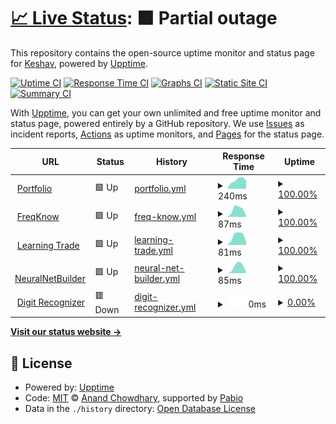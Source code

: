 # [📈 Live Status](https://keshav-writes-code.github.io/upptime): <!--live status--> **🟧 Partial outage**

This repository contains the open-source uptime monitor and status page for [Keshav](https://keshav.is-a.dev/), powered by [Upptime](https://github.com/upptime/upptime).

[![Uptime CI](https://github.com/keshav-writes-code/upptime/workflows/Uptime%20CI/badge.svg)](https://github.com/keshav-writes-code/upptime/actions?query=workflow%3A%22Uptime+CI%22)
[![Response Time CI](https://github.com/keshav-writes-code/upptime/workflows/Response%20Time%20CI/badge.svg)](https://github.com/keshav-writes-code/upptime/actions?query=workflow%3A%22Response+Time+CI%22)
[![Graphs CI](https://github.com/keshav-writes-code/upptime/workflows/Graphs%20CI/badge.svg)](https://github.com/keshav-writes-code/upptime/actions?query=workflow%3A%22Graphs+CI%22)
[![Static Site CI](https://github.com/keshav-writes-code/upptime/workflows/Static%20Site%20CI/badge.svg)](https://github.com/keshav-writes-code/upptime/actions?query=workflow%3A%22Static+Site+CI%22)
[![Summary CI](https://github.com/keshav-writes-code/upptime/workflows/Summary%20CI/badge.svg)](https://github.com/keshav-writes-code/upptime/actions?query=workflow%3A%22Summary+CI%22)

With [Upptime](https://upptime.js.org), you can get your own unlimited and free uptime monitor and status page, powered entirely by a GitHub repository. We use [Issues](https://github.com/keshav-writes-code/upptime/issues) as incident reports, [Actions](https://github.com/keshav-writes-code/upptime/actions) as uptime monitors, and [Pages](https://keshav-writes-code.github.io/upptime) for the status page.

<!--start: status pages-->
<!-- This summary is generated by Upptime (https://github.com/upptime/upptime) -->
<!-- Do not edit this manually, your changes will be overwritten -->
<!-- prettier-ignore -->
| URL | Status | History | Response Time | Uptime |
| --- | ------ | ------- | ------------- | ------ |
| <img alt="" src="https://icons.duckduckgo.com/ip3/keshav.is-a.dev.ico" height="13"> [Portfolio](https://keshav.is-a.dev/) | 🟩 Up | [portfolio.yml](https://github.com/Keshav-writes-code/upptime/commits/HEAD/history/portfolio.yml) | <details><summary><img alt="Response time graph" src="./graphs/portfolio/response-time-week.png" height="20"> 240ms</summary><br><a href="https://keshav-writes-code.github.io/upptime/history/portfolio"><img alt="Response time 240" src="https://img.shields.io/endpoint?url=https%3A%2F%2Fraw.githubusercontent.com%2FKeshav-writes-code%2Fupptime%2FHEAD%2Fapi%2Fportfolio%2Fresponse-time.json"></a><br><a href="https://keshav-writes-code.github.io/upptime/history/portfolio"><img alt="24-hour response time 240" src="https://img.shields.io/endpoint?url=https%3A%2F%2Fraw.githubusercontent.com%2FKeshav-writes-code%2Fupptime%2FHEAD%2Fapi%2Fportfolio%2Fresponse-time-day.json"></a><br><a href="https://keshav-writes-code.github.io/upptime/history/portfolio"><img alt="7-day response time 240" src="https://img.shields.io/endpoint?url=https%3A%2F%2Fraw.githubusercontent.com%2FKeshav-writes-code%2Fupptime%2FHEAD%2Fapi%2Fportfolio%2Fresponse-time-week.json"></a><br><a href="https://keshav-writes-code.github.io/upptime/history/portfolio"><img alt="30-day response time 240" src="https://img.shields.io/endpoint?url=https%3A%2F%2Fraw.githubusercontent.com%2FKeshav-writes-code%2Fupptime%2FHEAD%2Fapi%2Fportfolio%2Fresponse-time-month.json"></a><br><a href="https://keshav-writes-code.github.io/upptime/history/portfolio"><img alt="1-year response time 240" src="https://img.shields.io/endpoint?url=https%3A%2F%2Fraw.githubusercontent.com%2FKeshav-writes-code%2Fupptime%2FHEAD%2Fapi%2Fportfolio%2Fresponse-time-year.json"></a></details> | <details><summary><a href="https://keshav-writes-code.github.io/upptime/history/portfolio">100.00%</a></summary><a href="https://keshav-writes-code.github.io/upptime/history/portfolio"><img alt="All-time uptime 100.00%" src="https://img.shields.io/endpoint?url=https%3A%2F%2Fraw.githubusercontent.com%2FKeshav-writes-code%2Fupptime%2FHEAD%2Fapi%2Fportfolio%2Fuptime.json"></a><br><a href="https://keshav-writes-code.github.io/upptime/history/portfolio"><img alt="24-hour uptime 100.00%" src="https://img.shields.io/endpoint?url=https%3A%2F%2Fraw.githubusercontent.com%2FKeshav-writes-code%2Fupptime%2FHEAD%2Fapi%2Fportfolio%2Fuptime-day.json"></a><br><a href="https://keshav-writes-code.github.io/upptime/history/portfolio"><img alt="7-day uptime 100.00%" src="https://img.shields.io/endpoint?url=https%3A%2F%2Fraw.githubusercontent.com%2FKeshav-writes-code%2Fupptime%2FHEAD%2Fapi%2Fportfolio%2Fuptime-week.json"></a><br><a href="https://keshav-writes-code.github.io/upptime/history/portfolio"><img alt="30-day uptime 100.00%" src="https://img.shields.io/endpoint?url=https%3A%2F%2Fraw.githubusercontent.com%2FKeshav-writes-code%2Fupptime%2FHEAD%2Fapi%2Fportfolio%2Fuptime-month.json"></a><br><a href="https://keshav-writes-code.github.io/upptime/history/portfolio"><img alt="1-year uptime 100.00%" src="https://img.shields.io/endpoint?url=https%3A%2F%2Fraw.githubusercontent.com%2FKeshav-writes-code%2Fupptime%2FHEAD%2Fapi%2Fportfolio%2Fuptime-year.json"></a></details>
| <img alt="" src="https://icons.duckduckgo.com/ip3/keshav.is-a.dev.ico" height="13"> [FreqKnow](https://keshav.is-a.dev/FreqKnow/) | 🟩 Up | [freq-know.yml](https://github.com/Keshav-writes-code/upptime/commits/HEAD/history/freq-know.yml) | <details><summary><img alt="Response time graph" src="./graphs/freq-know/response-time-week.png" height="20"> 87ms</summary><br><a href="https://keshav-writes-code.github.io/upptime/history/freq-know"><img alt="Response time 87" src="https://img.shields.io/endpoint?url=https%3A%2F%2Fraw.githubusercontent.com%2FKeshav-writes-code%2Fupptime%2FHEAD%2Fapi%2Ffreq-know%2Fresponse-time.json"></a><br><a href="https://keshav-writes-code.github.io/upptime/history/freq-know"><img alt="24-hour response time 87" src="https://img.shields.io/endpoint?url=https%3A%2F%2Fraw.githubusercontent.com%2FKeshav-writes-code%2Fupptime%2FHEAD%2Fapi%2Ffreq-know%2Fresponse-time-day.json"></a><br><a href="https://keshav-writes-code.github.io/upptime/history/freq-know"><img alt="7-day response time 87" src="https://img.shields.io/endpoint?url=https%3A%2F%2Fraw.githubusercontent.com%2FKeshav-writes-code%2Fupptime%2FHEAD%2Fapi%2Ffreq-know%2Fresponse-time-week.json"></a><br><a href="https://keshav-writes-code.github.io/upptime/history/freq-know"><img alt="30-day response time 87" src="https://img.shields.io/endpoint?url=https%3A%2F%2Fraw.githubusercontent.com%2FKeshav-writes-code%2Fupptime%2FHEAD%2Fapi%2Ffreq-know%2Fresponse-time-month.json"></a><br><a href="https://keshav-writes-code.github.io/upptime/history/freq-know"><img alt="1-year response time 87" src="https://img.shields.io/endpoint?url=https%3A%2F%2Fraw.githubusercontent.com%2FKeshav-writes-code%2Fupptime%2FHEAD%2Fapi%2Ffreq-know%2Fresponse-time-year.json"></a></details> | <details><summary><a href="https://keshav-writes-code.github.io/upptime/history/freq-know">100.00%</a></summary><a href="https://keshav-writes-code.github.io/upptime/history/freq-know"><img alt="All-time uptime 100.00%" src="https://img.shields.io/endpoint?url=https%3A%2F%2Fraw.githubusercontent.com%2FKeshav-writes-code%2Fupptime%2FHEAD%2Fapi%2Ffreq-know%2Fuptime.json"></a><br><a href="https://keshav-writes-code.github.io/upptime/history/freq-know"><img alt="24-hour uptime 100.00%" src="https://img.shields.io/endpoint?url=https%3A%2F%2Fraw.githubusercontent.com%2FKeshav-writes-code%2Fupptime%2FHEAD%2Fapi%2Ffreq-know%2Fuptime-day.json"></a><br><a href="https://keshav-writes-code.github.io/upptime/history/freq-know"><img alt="7-day uptime 100.00%" src="https://img.shields.io/endpoint?url=https%3A%2F%2Fraw.githubusercontent.com%2FKeshav-writes-code%2Fupptime%2FHEAD%2Fapi%2Ffreq-know%2Fuptime-week.json"></a><br><a href="https://keshav-writes-code.github.io/upptime/history/freq-know"><img alt="30-day uptime 100.00%" src="https://img.shields.io/endpoint?url=https%3A%2F%2Fraw.githubusercontent.com%2FKeshav-writes-code%2Fupptime%2FHEAD%2Fapi%2Ffreq-know%2Fuptime-month.json"></a><br><a href="https://keshav-writes-code.github.io/upptime/history/freq-know"><img alt="1-year uptime 100.00%" src="https://img.shields.io/endpoint?url=https%3A%2F%2Fraw.githubusercontent.com%2FKeshav-writes-code%2Fupptime%2FHEAD%2Fapi%2Ffreq-know%2Fuptime-year.json"></a></details>
| <img alt="" src="https://icons.duckduckgo.com/ip3/keshav.is-a.dev.ico" height="13"> [Learning Trade](https://keshav.is-a.dev/learning_trade/) | 🟩 Up | [learning-trade.yml](https://github.com/Keshav-writes-code/upptime/commits/HEAD/history/learning-trade.yml) | <details><summary><img alt="Response time graph" src="./graphs/learning-trade/response-time-week.png" height="20"> 81ms</summary><br><a href="https://keshav-writes-code.github.io/upptime/history/learning-trade"><img alt="Response time 81" src="https://img.shields.io/endpoint?url=https%3A%2F%2Fraw.githubusercontent.com%2FKeshav-writes-code%2Fupptime%2FHEAD%2Fapi%2Flearning-trade%2Fresponse-time.json"></a><br><a href="https://keshav-writes-code.github.io/upptime/history/learning-trade"><img alt="24-hour response time 81" src="https://img.shields.io/endpoint?url=https%3A%2F%2Fraw.githubusercontent.com%2FKeshav-writes-code%2Fupptime%2FHEAD%2Fapi%2Flearning-trade%2Fresponse-time-day.json"></a><br><a href="https://keshav-writes-code.github.io/upptime/history/learning-trade"><img alt="7-day response time 81" src="https://img.shields.io/endpoint?url=https%3A%2F%2Fraw.githubusercontent.com%2FKeshav-writes-code%2Fupptime%2FHEAD%2Fapi%2Flearning-trade%2Fresponse-time-week.json"></a><br><a href="https://keshav-writes-code.github.io/upptime/history/learning-trade"><img alt="30-day response time 81" src="https://img.shields.io/endpoint?url=https%3A%2F%2Fraw.githubusercontent.com%2FKeshav-writes-code%2Fupptime%2FHEAD%2Fapi%2Flearning-trade%2Fresponse-time-month.json"></a><br><a href="https://keshav-writes-code.github.io/upptime/history/learning-trade"><img alt="1-year response time 81" src="https://img.shields.io/endpoint?url=https%3A%2F%2Fraw.githubusercontent.com%2FKeshav-writes-code%2Fupptime%2FHEAD%2Fapi%2Flearning-trade%2Fresponse-time-year.json"></a></details> | <details><summary><a href="https://keshav-writes-code.github.io/upptime/history/learning-trade">100.00%</a></summary><a href="https://keshav-writes-code.github.io/upptime/history/learning-trade"><img alt="All-time uptime 100.00%" src="https://img.shields.io/endpoint?url=https%3A%2F%2Fraw.githubusercontent.com%2FKeshav-writes-code%2Fupptime%2FHEAD%2Fapi%2Flearning-trade%2Fuptime.json"></a><br><a href="https://keshav-writes-code.github.io/upptime/history/learning-trade"><img alt="24-hour uptime 100.00%" src="https://img.shields.io/endpoint?url=https%3A%2F%2Fraw.githubusercontent.com%2FKeshav-writes-code%2Fupptime%2FHEAD%2Fapi%2Flearning-trade%2Fuptime-day.json"></a><br><a href="https://keshav-writes-code.github.io/upptime/history/learning-trade"><img alt="7-day uptime 100.00%" src="https://img.shields.io/endpoint?url=https%3A%2F%2Fraw.githubusercontent.com%2FKeshav-writes-code%2Fupptime%2FHEAD%2Fapi%2Flearning-trade%2Fuptime-week.json"></a><br><a href="https://keshav-writes-code.github.io/upptime/history/learning-trade"><img alt="30-day uptime 100.00%" src="https://img.shields.io/endpoint?url=https%3A%2F%2Fraw.githubusercontent.com%2FKeshav-writes-code%2Fupptime%2FHEAD%2Fapi%2Flearning-trade%2Fuptime-month.json"></a><br><a href="https://keshav-writes-code.github.io/upptime/history/learning-trade"><img alt="1-year uptime 100.00%" src="https://img.shields.io/endpoint?url=https%3A%2F%2Fraw.githubusercontent.com%2FKeshav-writes-code%2Fupptime%2FHEAD%2Fapi%2Flearning-trade%2Fuptime-year.json"></a></details>
| <img alt="" src="https://icons.duckduckgo.com/ip3/keshav.is-a.dev.ico" height="13"> [NeuralNetBuilder](https://keshav.is-a.dev/NeuralNetBuilder/) | 🟩 Up | [neural-net-builder.yml](https://github.com/Keshav-writes-code/upptime/commits/HEAD/history/neural-net-builder.yml) | <details><summary><img alt="Response time graph" src="./graphs/neural-net-builder/response-time-week.png" height="20"> 85ms</summary><br><a href="https://keshav-writes-code.github.io/upptime/history/neural-net-builder"><img alt="Response time 85" src="https://img.shields.io/endpoint?url=https%3A%2F%2Fraw.githubusercontent.com%2FKeshav-writes-code%2Fupptime%2FHEAD%2Fapi%2Fneural-net-builder%2Fresponse-time.json"></a><br><a href="https://keshav-writes-code.github.io/upptime/history/neural-net-builder"><img alt="24-hour response time 85" src="https://img.shields.io/endpoint?url=https%3A%2F%2Fraw.githubusercontent.com%2FKeshav-writes-code%2Fupptime%2FHEAD%2Fapi%2Fneural-net-builder%2Fresponse-time-day.json"></a><br><a href="https://keshav-writes-code.github.io/upptime/history/neural-net-builder"><img alt="7-day response time 85" src="https://img.shields.io/endpoint?url=https%3A%2F%2Fraw.githubusercontent.com%2FKeshav-writes-code%2Fupptime%2FHEAD%2Fapi%2Fneural-net-builder%2Fresponse-time-week.json"></a><br><a href="https://keshav-writes-code.github.io/upptime/history/neural-net-builder"><img alt="30-day response time 85" src="https://img.shields.io/endpoint?url=https%3A%2F%2Fraw.githubusercontent.com%2FKeshav-writes-code%2Fupptime%2FHEAD%2Fapi%2Fneural-net-builder%2Fresponse-time-month.json"></a><br><a href="https://keshav-writes-code.github.io/upptime/history/neural-net-builder"><img alt="1-year response time 85" src="https://img.shields.io/endpoint?url=https%3A%2F%2Fraw.githubusercontent.com%2FKeshav-writes-code%2Fupptime%2FHEAD%2Fapi%2Fneural-net-builder%2Fresponse-time-year.json"></a></details> | <details><summary><a href="https://keshav-writes-code.github.io/upptime/history/neural-net-builder">100.00%</a></summary><a href="https://keshav-writes-code.github.io/upptime/history/neural-net-builder"><img alt="All-time uptime 100.00%" src="https://img.shields.io/endpoint?url=https%3A%2F%2Fraw.githubusercontent.com%2FKeshav-writes-code%2Fupptime%2FHEAD%2Fapi%2Fneural-net-builder%2Fuptime.json"></a><br><a href="https://keshav-writes-code.github.io/upptime/history/neural-net-builder"><img alt="24-hour uptime 100.00%" src="https://img.shields.io/endpoint?url=https%3A%2F%2Fraw.githubusercontent.com%2FKeshav-writes-code%2Fupptime%2FHEAD%2Fapi%2Fneural-net-builder%2Fuptime-day.json"></a><br><a href="https://keshav-writes-code.github.io/upptime/history/neural-net-builder"><img alt="7-day uptime 100.00%" src="https://img.shields.io/endpoint?url=https%3A%2F%2Fraw.githubusercontent.com%2FKeshav-writes-code%2Fupptime%2FHEAD%2Fapi%2Fneural-net-builder%2Fuptime-week.json"></a><br><a href="https://keshav-writes-code.github.io/upptime/history/neural-net-builder"><img alt="30-day uptime 100.00%" src="https://img.shields.io/endpoint?url=https%3A%2F%2Fraw.githubusercontent.com%2FKeshav-writes-code%2Fupptime%2FHEAD%2Fapi%2Fneural-net-builder%2Fuptime-month.json"></a><br><a href="https://keshav-writes-code.github.io/upptime/history/neural-net-builder"><img alt="1-year uptime 100.00%" src="https://img.shields.io/endpoint?url=https%3A%2F%2Fraw.githubusercontent.com%2FKeshav-writes-code%2Fupptime%2FHEAD%2Fapi%2Fneural-net-builder%2Fuptime-year.json"></a></details>
| <img alt="" src="https://icons.duckduckgo.com/ip3/keshav.is-a.dev.ico" height="13"> [Digit Recognizer](https://keshav.is-a.dev/digit_recognizer/) | 🟥 Down | [digit-recognizer.yml](https://github.com/Keshav-writes-code/upptime/commits/HEAD/history/digit-recognizer.yml) | <details><summary><img alt="Response time graph" src="./graphs/digit-recognizer/response-time-week.png" height="20"> 0ms</summary><br><a href="https://keshav-writes-code.github.io/upptime/history/digit-recognizer"><img alt="Response time 0" src="https://img.shields.io/endpoint?url=https%3A%2F%2Fraw.githubusercontent.com%2FKeshav-writes-code%2Fupptime%2FHEAD%2Fapi%2Fdigit-recognizer%2Fresponse-time.json"></a><br><a href="https://keshav-writes-code.github.io/upptime/history/digit-recognizer"><img alt="24-hour response time 0" src="https://img.shields.io/endpoint?url=https%3A%2F%2Fraw.githubusercontent.com%2FKeshav-writes-code%2Fupptime%2FHEAD%2Fapi%2Fdigit-recognizer%2Fresponse-time-day.json"></a><br><a href="https://keshav-writes-code.github.io/upptime/history/digit-recognizer"><img alt="7-day response time 0" src="https://img.shields.io/endpoint?url=https%3A%2F%2Fraw.githubusercontent.com%2FKeshav-writes-code%2Fupptime%2FHEAD%2Fapi%2Fdigit-recognizer%2Fresponse-time-week.json"></a><br><a href="https://keshav-writes-code.github.io/upptime/history/digit-recognizer"><img alt="30-day response time 0" src="https://img.shields.io/endpoint?url=https%3A%2F%2Fraw.githubusercontent.com%2FKeshav-writes-code%2Fupptime%2FHEAD%2Fapi%2Fdigit-recognizer%2Fresponse-time-month.json"></a><br><a href="https://keshav-writes-code.github.io/upptime/history/digit-recognizer"><img alt="1-year response time 0" src="https://img.shields.io/endpoint?url=https%3A%2F%2Fraw.githubusercontent.com%2FKeshav-writes-code%2Fupptime%2FHEAD%2Fapi%2Fdigit-recognizer%2Fresponse-time-year.json"></a></details> | <details><summary><a href="https://keshav-writes-code.github.io/upptime/history/digit-recognizer">0.00%</a></summary><a href="https://keshav-writes-code.github.io/upptime/history/digit-recognizer"><img alt="All-time uptime 0.00%" src="https://img.shields.io/endpoint?url=https%3A%2F%2Fraw.githubusercontent.com%2FKeshav-writes-code%2Fupptime%2FHEAD%2Fapi%2Fdigit-recognizer%2Fuptime.json"></a><br><a href="https://keshav-writes-code.github.io/upptime/history/digit-recognizer"><img alt="24-hour uptime 0.00%" src="https://img.shields.io/endpoint?url=https%3A%2F%2Fraw.githubusercontent.com%2FKeshav-writes-code%2Fupptime%2FHEAD%2Fapi%2Fdigit-recognizer%2Fuptime-day.json"></a><br><a href="https://keshav-writes-code.github.io/upptime/history/digit-recognizer"><img alt="7-day uptime 0.00%" src="https://img.shields.io/endpoint?url=https%3A%2F%2Fraw.githubusercontent.com%2FKeshav-writes-code%2Fupptime%2FHEAD%2Fapi%2Fdigit-recognizer%2Fuptime-week.json"></a><br><a href="https://keshav-writes-code.github.io/upptime/history/digit-recognizer"><img alt="30-day uptime 0.00%" src="https://img.shields.io/endpoint?url=https%3A%2F%2Fraw.githubusercontent.com%2FKeshav-writes-code%2Fupptime%2FHEAD%2Fapi%2Fdigit-recognizer%2Fuptime-month.json"></a><br><a href="https://keshav-writes-code.github.io/upptime/history/digit-recognizer"><img alt="1-year uptime 0.00%" src="https://img.shields.io/endpoint?url=https%3A%2F%2Fraw.githubusercontent.com%2FKeshav-writes-code%2Fupptime%2FHEAD%2Fapi%2Fdigit-recognizer%2Fuptime-year.json"></a></details>

<!--end: status pages-->

[**Visit our status website →**](https://keshav-writes-code.github.io/upptime)

## 📄 License

- Powered by: [Upptime](https://github.com/upptime/upptime)
- Code: [MIT](./LICENSE) © [Anand Chowdhary](https://anandchowdhary.com), supported by [Pabio](https://pabio.com)
- Data in the `./history` directory: [Open Database License](https://opendatacommons.org/licenses/odbl/1-0/)
